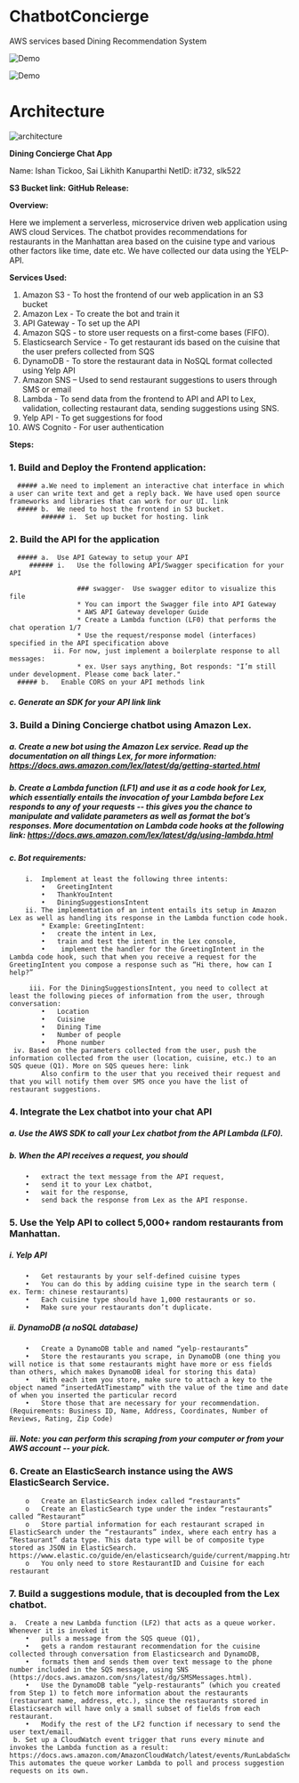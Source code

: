 # ChatbotConcierge

AWS services based Dining Recommendation System

![Demo](https://github.com/sailikhithk/ChatbotConcierge/blob/main/ChatbotConcierge.png)

![Demo](https://github.com/sailikhithk/ChatbotConcierge/blob/main/ChatbotConcierge2.png)

# Architecture

![architecture](https://github.com/sailikhithk/ChatbotConcierge/blob/main/architecture.png)

**Dining Concierge Chat App**

Name: Ishan Tickoo, Sai Likhith Kanuparthi
NetID: it732, slk522

**S3 Bucket link:** 
**GitHub Release:** 

**Overview:**

Here we implement a serverless, microservice driven web application using AWS cloud Services. The chatbot provides recommendations for restaurants in the Manhattan area based on the cuisine type and various other factors like time, date etc. We have collected our data using the YELP-API.

**Services Used:**

1.	Amazon S3 - To host the frontend of our web application in an S3 bucket
2.	Amazon Lex - To create the bot and train it
3.	API Gateway - To set up the API
4.	Amazon SQS - to store user requests on a first-come bases (FIFO).
5.	Elasticsearch Service - To get restaurant ids based on the cuisine that the user prefers collected from SQS
6.	DynamoDB - To store the restaurant data in NoSQL format collected using Yelp API
7.	Amazon SNS – Used to send restaurant suggestions to users through SMS or email
8.	Lambda - To send data from the frontend to API and API to Lex, validation, collecting restaurant data, sending suggestions using SNS.
9.	Yelp API - To get suggestions for food
10.	AWS Cognito - For user authentication

**Steps:**

### 1.	Build and Deploy the Frontend application:
      ##### a.We need to implement an interactive chat interface in which a user can write text and get a reply back. We have used open source frameworks and libraries that can work for our UI. link
      ##### b.	We need to host the frontend in S3 bucket.
            ###### i.  Set up bucket for hosting. link
### 2.	Build the API for the application
      ##### a.	Use API Gateway to setup your API 
         ###### i.	 Use the following API/Swagger specification for your API 

                     ### swagger-  Use swagger editor to visualize this file 
                     * You can import the Swagger file into API Gateway 
                     * AWS API Gateway developer Guide
                     * Create a Lambda function (LF0) that performs the chat operation 1/7 
                     * Use the request/response model (interfaces) specified in the API specification above 
               ii. For now, just implement a boilerplate response to all messages: 
                     * ex. User says anything, Bot responds: "I’m still under development. Please come back later."
      ##### b.	 Enable CORS on your API methods link
   ##### c. Generate an SDK for your API link link
### 3. Build a Dining Concierge chatbot using Amazon Lex.
##### a. Create a new bot using the Amazon Lex service. Read up the documentation on all things Lex, for   more information: https://docs.aws.amazon.com/lex/latest/dg/getting-started.html
##### b. Create a Lambda function (LF1) and use it as a code hook for Lex, which essentially entails the invocation of your Lambda before Lex responds to any of your requests -- this gives you the chance to manipulate and validate parameters as well as format the bot’s responses. More documentation on Lambda code hooks at the following link: https://docs.aws.amazon.com/lex/latest/dg/using-lambda.html
##### c. Bot requirements:
        i.  Implement at least the following three intents:
            •	GreetingIntent
            •	ThankYouIntent
            •	DiningSuggestionsIntent
        ii. The implementation of an intent entails its setup in Amazon Lex as well as handling its response in the Lambda function code hook.
            * Example: GreetingIntent:
            •	create the intent in Lex, 
            •	train and test the intent in the Lex console, 
            •	 implement the handler for the GreetingIntent in the Lambda code hook, such that when you receive a request for the GreetingIntent you compose a response such as “Hi there, how can I help?”

         iii. For the DiningSuggestionsIntent, you need to collect at least the following pieces of information from the user, through conversation:
            •	Location
            •	Cuisine
            •	Dining Time
            •	Number of people
            •	Phone number
     iv. Based on the parameters collected from the user, push the information collected from the user (location, cuisine, etc.) to an SQS queue (Q1). More on SQS queues here: link
            Also confirm to the user that you received their request and that you will notify them over SMS once you have the list of restaurant suggestions.
### 4. Integrate the Lex chatbot into your chat API
##### a. Use the AWS SDK to call your Lex chatbot from the API Lambda (LF0).
##### b. When the API receives a request, you should 
        •	extract the text message from the API request, 
        •	send it to your Lex chatbot, 
        •	wait for the response, 
        •	send back the response from Lex as the API response.
### 5. Use the Yelp API to collect 5,000+ random restaurants from Manhattan.
##### i. Yelp API
        •	Get restaurants by your self-defined cuisine types
        •	You can do this by adding cuisine type in the search term ( ex. Term: chinese restaurants)
        •	Each cuisine type should have 1,000 restaurants or so.
        •	Make sure your restaurants don’t duplicate.
##### ii. DynamoDB (a noSQL database)
        •	Create a DynamoDB table and named “yelp-restaurants”
        •	Store the restaurants you scrape, in DynamoDB (one thing you will notice is that some restaurants might have more or ess fields than others, which makes DynamoDB ideal for storing this data)
        •	With each item you store, make sure to attach a key to the object named “insertedAtTimestamp” with the value of the time and date of when you inserted the particular record 
        •	Store those that are necessary for your recommendation.(Requirements: Business ID, Name, Address, Coordinates, Number of Reviews, Rating, Zip Code)
##### iii. Note: you can perform this scraping from your computer or from your AWS account -- your pick.
### 6.	Create an ElasticSearch instance using the AWS ElasticSearch Service.
        o	Create an ElasticSearch index called “restaurants”
        o	Create an ElasticSearch type under the index “restaurants” called “Restaurant”
        o	Store partial information for each restaurant scraped in ElasticSearch under the “restaurants” index, where each entry has a “Restaurant” data type. This data type will be of composite type stored as JSON in ElasticSearch. https://www.elastic.co/guide/en/elasticsearch/guide/current/mapping.html
        o	You only need to store RestaurantID and Cuisine for each restaurant
### 7.	Build a suggestions module, that is decoupled from the Lex chatbot.
    a.	Create a new Lambda function (LF2) that acts as a queue worker. Whenever it is invoked it
        •	pulls a message from the SQS queue (Q1),
        •	gets a random restaurant recommendation for the cuisine collected through conversation from Elasticsearch and DynamoDB,
        •	formats them and sends them over text message to the phone number included in the SQS message, using SNS (https://docs.aws.amazon.com/sns/latest/dg/SMSMessages.html).
        •	Use the DynamoDB table “yelp-restaurants” (which you created from Step 1) to fetch more information about the restaurants (restaurant name, address, etc.), since the restaurants stored in Elasticsearch will have only a small subset of fields from each restaurant. 
        •	Modify the rest of the LF2 function if necessary to send the user text/email.
     b.	Set up a CloudWatch event trigger that runs every minute and invokes the Lambda function as a result: https://docs.aws.amazon.com/AmazonCloudWatch/latest/events/RunLabdaSchedule.html. This automates the queue worker Lambda to poll and process suggestion requests on its own.





